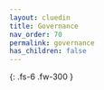 ```yaml
---
layout: cluedin
title: Governance
nav_order: 70
permalink: governance
has_children: false
---
```


{: .fs-6 .fw-300 }
